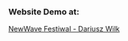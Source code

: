 ### Website Demo at:

[NewWave Festiwal - Dariusz Wilk](https://b28f8809-c27e-4659-9254-5f23c11153de-00-3of6xnazntz4l.picard.replit.dev/)
